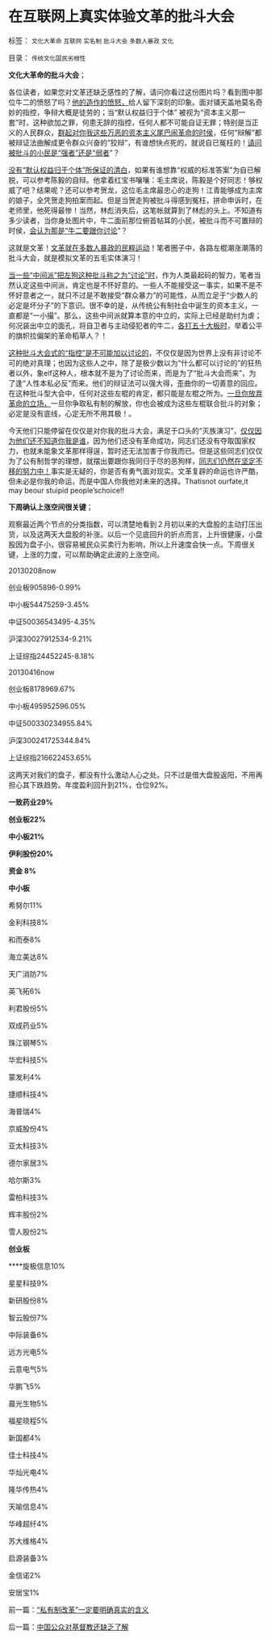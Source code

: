 # 在互联网上真实体验文革的批斗大会

标签： `文化大革命` `互联网` `实名制` `批斗大会` `多数人暴政` `文化` 

目录： `传统文化国民劣根性`



[](http://photo.blog.sina.com.cn/showpic.html#blogid=4bb5d4e00100ogrx&url=http://s9.sinaimg.cn/orignal/4bb5d4e0g9bf6b97eab48)

**文化大革命的批斗大会**；

各位读者，如果您对文革还缺乏感性的了解，请问你看过这份图片吗？看到图中那位牛二的愤怒了吗？[他的造作的愤怒，](../../../2009/4/12/神圣的愤怒谩骂和奴性的道德.md)给人留下深刻的印象。面对铺天盖地莫名奇妙的指控，争辩大概是徒劳的；当“默认权益归于个体”
被视为“资本主义那一套”时，这种欲加之罪，何患无辞的指控，任何人都不可能自证无罪；特别是当正义的人民群众，[群起对你我这些万恶的资本主义尾巴闹革命的时侯](../../../2013/4/3/木异于林未必秀，人民群众必欲毁之.md)，任何“辩解”都被辩证法曲解成更令群众兴奋的“狡辩”，有谁想快点死的，就说自已冤枉的！[请问被批斗的小民是“强者”还是“弱者](../../../2012/12/23/卢麒元，李庄，李北方，石勇，南方系和铅笔社.md)”？

[没有“默认权益归于个体”所保证的清白](../../../2013/2/15/理解“默认权益归于个体”，您也成为法学家.md)，如果有谁想靠“权威的标准答案”为自已解脱，可以参考陈毅的自辩。他拿着红宝书嚷嚷：毛主席说，陈毅是个好同志！够权威了吧？结果呢？还可以参考贺龙，这位毛主席最忠心的走狗！江青能够成为主席的娘子，全凭贺走狗拍案而起。但是当贺走狗被批斗得感到冤枉，拼命申诉时，在老师里，他死得最惨！当然，林彪消失后，这笔帐就算到了林彪的头上。不知道有多少读者，当你身处图片中，牛二面前那位俯首帖耳的小民，被批斗而不可置辩的时侯，[会认为那是“牛二要跟你讨论](../../../2009/11/24/科学求知“五不争论”只讲事实.md)”？



这就是文革！[文革就在多数人暴政的民粹运动](../../../2012/6/11/生活在社会最底层的愚民也是统治者.md)！笔者圈子中，各路左棍潮涨潮落的批斗大会，就是模拟文革的五毛实体演习！

[当一些“中间派”把左狗这种批斗称之为“讨论”时](../../../2009/9/23/战场上没有大声疾呼的中间派.md)，作为人类最起码的智力，笔者当然认定这些中间派，肯定也是不怀好意的。一些人不能接受这一事实，如果不是不怀好意者之一，就只不过是不敢接受“群众暴力”的可能性，从而立足于“少数人的必定是坏分子”的下意识。很不幸的是，从传统公有制社会中诞生的资本主义，一直都是“一小撮”。那么，这些中间派就算本意的中立的，实际上已经是助纣为虐；何况装出中立的面孔，将自卫者与主动侵犯者的牛二，[各打五十大板时](../../../2009/8/24/中庸枉法,惩善扬恶,坏事做尽.md)，举着公平的旗帜拉偏架的革命稻草人？！

[这种批斗大会式的“指控”是不可能加以讨论的](../../../2011/12/27/不用谦虚得随便当别人的奴隶.md)，不仅仅是因为世界上没有非讨论不可的绝对真理；也因为这些人之中，除了是极少数以为“什么都可以讨论的”的狂热者以外，象elf这种人，根本就不是为了讨论而来，而是为了“批斗大会而来”，为了逢“人性本私必反”而来。他们的辩证法可以强大得，歪曲你的一切善意的回应。在这种批斗型大会中，任何对这些左棍的肯定，都只能是左棍之所为。[一旦你放弃革命的立场，](../../../2012/2/1/横眉冷对伪君子，左狗总是闹革命.md)一旦你争取私有制的解放，你也会被成为这些左棍联合批斗的对象；必定是没有底线，心定无所不用其极！。

今天他们只能停留在仅仅是对你我的批斗大会，满足于口头的“灭族演习”，[仅仅因为他们还不知道你我是谁](../../../2013/3/31/传统文化感受到恐惧，下意识围剿“资本主义异端”.md)，因为他们还没有革命成功，同志们还没有夺取国家权力，也就未能象文革那样得逞，暂时还无法加害于你我而已。但是这些同志们仅仅为了公有制哲学的理想，就摆出要跟你我同归于尽的恶狗样，[同志们仍然在坚定不移的努力中！](../../../2012/5/2/东方传统狙击西方民主.md)事实是无疑的，你是否有勇气面对现实。文革复辟的命运也许严酷，但未必是你我的命运，而是中国人你我他对未来的选择。Thatisnot
ourfate,it may
beour stuipid people’schoice!!



**下周确认上涨空间很关键**；

观察最近两个节点的分类指数，可以清楚地看到２月初以来的大盘股的主动打压出货，以及这两天大盘股的补涨。以后一个见底回升的折点而言，上升很健康，小盘股因为盘子小，很容易被民众买卖行为影响，所以上升速度会快一点。下周很关键，上涨的力度，可以帮助确定此波的上涨空间。

20130208now

创业板905896-0.99%

中小板54475259-3.45%

中证50036543495-4.35%

沪深30027912534-9.21%

上证综指24452245-8.18%

20130416now

创业板8178969.67%

中小板495952596.05%

中证500330234955.84%

沪深300241725344.84%

上证综指216622453.65%

这两天对我们的盘子，都没有什么激动人心之处。只不过是借大盘股返阳，不用再担心其下跌趋势。年度盈利回升到21%，仓位92%。

**一致药业29%**

**创业板22%**

**中小板21%**

**伊利股份20%**

**资金 8%**

**中小板**

希努尔11%

金利科技8%

和而泰8%

海立美达8%

天广消防7%

英飞拓6%

利君股份5%

双成药业5%

珠江钢琴5%

华宏科技5%

蒙发利4%

捷顺科技4%

海普瑞4%

京威股份4%

亚太科技3%

德尔家居3%

哈尔斯3%

雷柏科技3%

辉丰股份2%

雪人股份2%

**创业板**

****旋极信息10%

星星科技9%

新研股份8%

智云股份7%

中际装备6%

远方光电5%

云意电气5%

华鹏飞5%

晨光生物5%

福星晓程5%

新国都4%

佳士科技4%

华灿光电4%

隆华传热4%

天喻信息4%

华峰超纤4%

苏大维格4%

启源装备3%

金信诺2%

安居宝1%

前一篇：[“私有制改革”一定要明确真实的含义](../../../2013/4/19/“私有制改革”一定要明确真实的含义.md)

后一篇：[中国公众对基督教还缺乏了解](../../../2013/4/20/中国公众对基督教还缺乏了解.md)